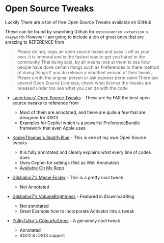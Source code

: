 # Open Source Tweaks

Luckily There are a ton of free Open Source Tweaks available on GitHub

These can be found by searching Github for `extension:xm extension:x <keyword>`
However I am going to include a ton of great ones that are amazing to REFERENCE from

> Please do not, copy an open source tweak and pass it off as your own. It is immoral and is the fastest way to get you hated in the community
> That being said, by all means look at them to see how people have done certain things such as Preferences or there method of doing things
> If you do release a modified version of their tweak, Please credit the original person or ask *express* permission
> There are several Open Source Licenses, check what license the tweaks are released under too see what you can do with the code

- [Lacertosus' Open Source Tweaks](https://github.com/LacertosusRepo/Open-Source-Tweaks) - These are by FAR the best open source tweaks to reference from
  - Most of them are annotated, and there are quite a few that are designed for iOS13
  - Examples for Cephei which is a powerful PreferenceBundle framework that even Apple uses

- [KodeyThomas's SpotifyBlue](https://github.com/KodeyThomas/SpotifyBlue) - This is one of my own Open Source tweaks
  - It is fully annotated and clearly explains what every line of codes does
  - Uses Cephei for settings (Not as Well Annotated)
  - [Available On My Repo](https://kodeycodesstuff.tech/repo)

- [Gilshahar7's Meme Finder](https://github.com/gilshahar7/MemeFinder) - This is a pretty cool tweak
  - Not Annotated

- [Gilshahar7's VolumeBrightness](https://github.com/gilshahar7/volumebrightness.git) - Featured in iDownloadBlog
  - Not annotated
  - Great Example how to incorporate Activator into a tweak

- [YulkyTulky's ColourfulLines](https://github.com/YulkyTulky/ColorfulLines) - A genuinely cool tweak
  - Annotated
  - iOS12 & iOS13 support
